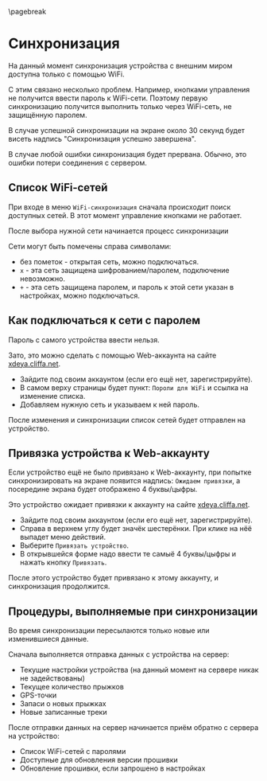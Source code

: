 \pagebreak
# Синхронизация

На данный момент синхронизация устройства с внешним миром доступна только с помощью WiFi.

С этим связано несколько проблем. Например, кнопками управления не получится ввести пароль к WiFi-сети. Поэтому первую синхронизацию получится выполнить только через WiFi-сеть, не защищённую паролем.

В случае успешной синхронизации на экране около 30 секунд будет висеть надпись "Синхронизация успешно завершена".

В случае любой ошибки синхронизация будет прервана. Обычно, это ошибки потери соединения с сервером.


## Список WiFi-сетей

При входе в меню `WiFi-синхронизация` сначала происходит поиск доступных сетей. В этот момент управление кнопками не работает.

После выбора нужной сети начинается процесс синхронизации

Сети могут быть помечены справа символами:

* без пометок - открытая сеть, можно подключаться.
* `x` - эта сеть защищена шифрованием/паролем, подключение невозможно.
* `+` - эта сеть защищена паролем, и пароль к этой сети указан в настройках, можно подключаться.


## Как подключаться к сети с паролем

Пароль с самого устройства ввести нельзя. 

Зато, это можно сделать с помощью Web-аккаунта на сайте [xdeya.cliffa.net](http://xdeya.cliffa.net).

* Зайдите под своим аккаунтом (если его ещё нет, зарегистрируйте).
* В самом верху страницы будет пункт: `Пороли для WiFi` и ссылка на изменение списка.
* Добавляем нужную сеть и указываем к ней пароль.

После изменения и синхронизации список сетей будет отправлен на устройство.


## Привязка устройства к Web-аккаунту

Если устройство ещё не было привязано к Web-аккаунту, при попытке синхронизировать на экране появится надпись: `Ожидаем привязки`, а посередине экрана будет отображено 4 буквы/цыфры.

Это устройство ожидает привязки к аккаунту на сайте [xdeya.cliffa.net](http://xdeya.cliffa.net).

* Зайдите под своим аккаунтом (если его ещё нет, зарегистрируйте).
* Справа в верхнем углу будет значёк шестерёнки. При клике на нёё выпадет меню действий.
* Выберите `Привязать устройство`.
* В открывшейся форме надо ввести те самыё 4 буквы/цыфры и нажать кнопку `Привязать`.

После этого устройство будет привязано к этому аккаунту, и синхронизация продолжится.


## Процедуры, выполняемые при синхронизации

Во время синхронизации пересылаются только новые или изменившиеся данные.

Сначала выполняется отправка данных с устройства на сервер:

* Текущие настройки устройства (на данный момент на сервере никак не задействованы)
* Текущее количество прыжков
* GPS-точки
* Запаси о новых прыжках
* Новые записанные треки

После отправки данных на сервер начинается приём обратно с сервера на устройство:

* Список WiFi-сетей с паролями
* Доступные для обновления версии прошивки
* Обновление прошивки, если запрошено в настройках

